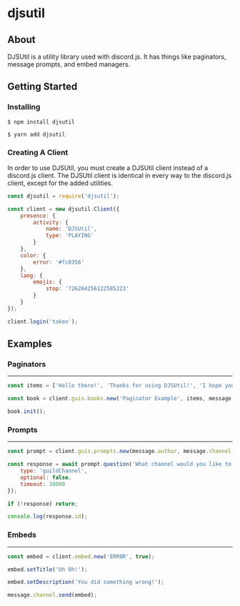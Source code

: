 # djsutil

## About <a name = "about"></a>

DJSUtil is a utility library used with discord.js. It has things like paginators, message prompts, and embed managers.

## Getting Started <a name = "getting_started"></a>

### Installing

```
$ npm install djsutil
```

```
$ yarn add djsutil
```

### Creating A Client

In order to use DJSUtil, you must create a DJSUtil client instead of a discord.js client. The DJSUtil client is identical in every way to the discord.js client, except for the added utilities.

```js
const djsutil = require('djsutil');

const client = new djsutil.Client({
    presence: {
        activity: {
            name: 'DJSUtil',
            type: 'PLAYING'
        }
    },
    color: {
        error: '#fc0356'
    },
    lang: {
        emojis: {
            stop: '726264256122585223'
        }
    }
});

client.login('token');
```

## Examples

### Paginators

---

```js
const items = ['Hello there!', 'Thanks for using DJSUtil!', 'I hope you find it useful!'];

const book = client.guis.books.new('Paginator Example', items, message.author, message.channel, 1, false, 'SUCCESS', message.guild);

book.init();
```

### Prompts

---

```js
const prompt = client.guis.prompts.new(message.author, message.channel, 'BASIC', message.guild);

const response = await prompt.question('What channel would you like to choose?', 'This is the channel I will do the action towards.', {
    type: 'guildChannel',
    optional: false,
    timeout: 30000
});

if (!response) return;

console.log(response.id);
```

### Embeds

---

```js
const embed = client.embed.new('ERROR', true);

embed.setTitle('Uh Oh!');

embed.setDescription('You did something wrong!');

message.channel.send(embed);
```
